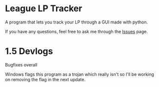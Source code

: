# League LP Tracker
A program that lets you track your LP through a GUI made with python.

If you have any questions, feel free to ask me through the [Issues](https://github.com/Zgn75/League-LP-Tracker/issues) page.

# 1.5 Devlogs

Bugfixes overall

Windows flags this program as a trojan which really isn't so I'll be working on removing the flag in the next update.